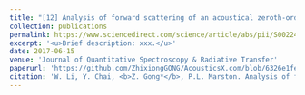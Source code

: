 ```yaml
---
title: "[12] Analysis of forward scattering of an acoustical zeroth-order Bessel beam from rigid complicated (nonspherical) structures"
collection: publications
permalink: https://www.sciencedirect.com/science/article/abs/pii/S0022407317302807
excerpt: '<u>Brief description: xxx.</u>'
date: 2017-06-15
venue: 'Journal of Quantitative Spectroscopy & Radiative Transfer'
paperurl: 'https://github.com/ZhixiongGONG/AcousticsX.com/blob/6326e1fe79b059ac21061251963cad467df34057/files/Journal_06_2017JQSRT.pdf'
citation: 'W. Li, Y. Chai, <b>Z. Gong*</b>, P.L. Marston. Analysis of forward scattering of an acoustical zeroth-order Bessel beam from rigid complicated (nonspherical) structures. <i>Journal of Quantitative Spectroscopy & Radiative Transfer</i> 200, 146-162, (2017).'
---
```

